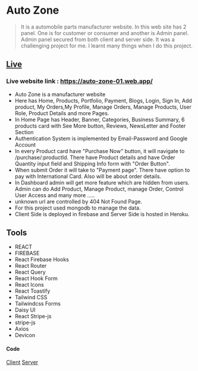 # Auto Zone

> It is a automobile parts manufacturer website. In this web site has 2 panel. One is for customer or consumer and another is Admin panel. Admin panel secured from both client and server side. It was a challenging project for me. I learnt many things when I do this project.

## [Live](https://auto-zone-01.web.app/)

### Live website link : https://auto-zone-01.web.app/

- Auto Zone is a manufacturer website
- Here has Home, Products, Portfolio, Payment, Blogs, Login, Sign In, Add product, My Orders,My Profile, Manage Orders, Manage Products, User Role, Product Details and more Pages.
- In Home Page has Header, Banner, Categories, Business Summary, 6 products card with See More button, Reviews, NewsLetter and Footer Section
- Authentication System is implemented by Email-Password and Google Account
- In every Product card have "Purchase Now" button, it will navigate to /purchase/:productId. There have Product details and have Order Quantity input field and Shipping Info form with "Order Button".
- When submit Order it will take to "Payment page". There have option to pay with International Card. Also will be about order details.
- In Dashboard admin will get more feature which are hidden from users. Admin can do Add Product, Manage Product, manage Order, Control User Access and many more .....
- unknown url are controlled by 404 Not Found Page.
- For this project used mongodb to manage the data.
- Client Side is deployed in firebase and Server Side is hosted in Heroku.

## Tools

- REACT
- FIREBASE
- React Firebase Hooks
- React Router
- React Query
- React Hook Form
- React Icons
- React Toastify
- Tailwind CSS
- Tailwindcss Forms
- Daisy UI
- React Stripe-js
- stripe-js
- Axios
- Devicon

#### Code

[Client](https://github.com/programming-hero-web-course1/manufacturer-website-client-side-SEC-MASUM) [Server](https://github.com/programming-hero-web-course1/manufacturer-website-server-side-SEC-MASUM)